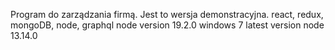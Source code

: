Program do zarządzania firmą. Jest to wersja demonstracyjna. react, redux, mongoDB, node, graphql
node version 19.2.0
windows 7 latest version node
13.14.0
